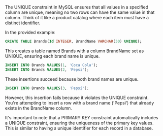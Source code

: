 The UNIQUE constraint in MySQL ensures that all values in a specified column are unique, meaning no two rows can have the same value in that column. Think of it like a product catalog where each item must have a distinct identifier.

In the provided example:

```sql
CREATE TABLE Brands(Id INTEGER, BrandName VARCHAR(30) UNIQUE);
```

This creates a table named Brands with a column BrandName set as UNIQUE, ensuring each brand name is unique.

```sql
INSERT INTO Brands VALUES(1, 'Coca Cola');
INSERT INTO Brands VALUES(2, 'Pepsi');
```

These insertions succeed because both brand names are unique.

```sql
INSERT INTO Brands VALUES(3, 'Pepsi');
```

However, this insertion fails because it violates the UNIQUE constraint. You're attempting to insert a row with a brand name ('Pepsi') that already exists in the BrandName column.

It's important to note that a PRIMARY KEY constraint automatically includes a UNIQUE constraint, ensuring the uniqueness of the primary key values. This is similar to having a unique identifier for each record in a database.